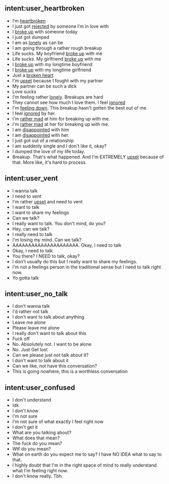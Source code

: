 ## intent:user_heartbroken
- I’m [heartbroken](Mood)
- I just got [rejected](Mood) by someone I’m in love with
- I [broke up](Mood) with someone today
- I just got dumped
- I am as [lonely](Mood) as can be
- I am going through a rather rough breakup
- Life sucks. My boyfriend [broke up](Mood) with me
- Life sucks. My girlfriend [broke up](Mood) with me
- I [broke up](Mood) with my longtime boyfriend
- I [broke up](Mood) with my longtime girlfriend
- Just a [broken heart](Mood)
- I'm [upset](Mood) because I fought with my partner
- My partner can be such a dick
- Love sucks
- I'm feeling rather [lonely](Mood). Breakups are hard
- They cannot see how much I love them. I feel [ignored](Mood)
- I'm [feeling down](Mood). This breakup hasn't gotten the best out of me.
- I feel [ignored](Mood) by her.
- I'm [rather mad](Mood) at him for breaking up with me.
- I'm [rather mad](Mood) at her for breaking up with me.  
- I am [disappointed](Mood) with him
- I am [disappointed](Mood) with her.
- I just got out of a relationship
- I am suddenly single and I don't like it, okay?
- I dumped the love of my life today.
- Breakup. That's what happened. And I'm EXTREMELY [upset](Mood) because of that. More like, it's hard to process.


## intent:user_vent
- I wanna talk
- I need to vent
- I'm rather [upset](Mood) and need to vent
- I want to talk
- I want to share my feelings
- Can we talk?
- I really want to talk. You don't mind, do you?
- Hey, can we talk?
- I really need to talk
- I'm losing my mind. Can we talk?
- AAAAAAAAAAAAAAAAAAAAA. Okay, I need to talk
- Okay, I need to talk 
- You there? I NEED to talk, okay?
- I don't usually do this but I really want to share my feelings.
- I'm not a feelings person in the traditional sense but I need to talk right now.
- Yo gotta talk


## intent:user_no_talk
- I don't wanna talk
- I'd rather not talk
- I don't want to talk about anything
- Leave me alone
- Please leave me alone
- I really don't want to talk about this
- Fuck off
- No. Absolutely not. I want to be alone
- No. Just Get lost
- Can we please just not talk about it?
- I don't want to talk about it
- Can we like, not have this conversation?
- This is going nowhere, this is a worthless conversation


## intent:user_confused
- I don't understand
- Idk
- I don't know
- I'm not sure
- I'm not sure of what exactly I feel right now  
- I don't get it
- What are you talking about?
- What does that mean?
- The fuck do you mean?
- Wtf do you mean?
- What on earth do you expect me to say? I have NO IDEA what to say to that.
- I highly doubt that I'm in the right space of mind to really understand what I'm feeling right now.
- I don't know really. Tbh.
